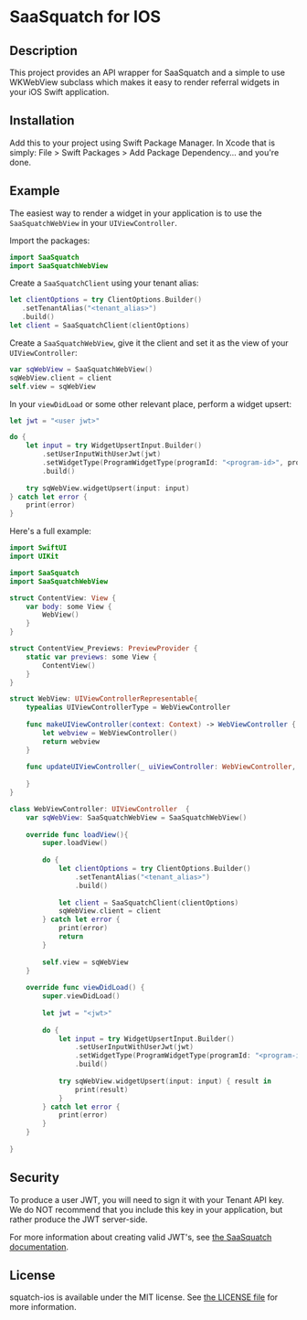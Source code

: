 # SaaSquatch for IOS

## Description

This project provides an API wrapper for SaaSquatch and a simple to use WKWebView subclass which makes it easy to render referral widgets in your iOS Swift application.

## Installation

Add this to your project using Swift Package Manager. In Xcode that is simply: File > Swift Packages > Add Package Dependency... and you're done. 

## Example

The easiest way to render a widget in your application is to use the `SaaSquatchWebView` in your `UIViewController`.

Import the packages:

```swift
import SaaSquatch
import SaaSquatchWebView
```

Create a `SaaSquatchClient` using your tenant alias:

```swift
let clientOptions = try ClientOptions.Builder()
   .setTenantAlias("<tenant_alias>")
   .build()
let client = SaaSquatchClient(clientOptions)
```

Create a `SaaSquatchWebView`, give it the client and set it as the view of your `UIViewController`:

```swift
var sqWebView = SaaSquatchWebView()
sqWebView.client = client
self.view = sqWebView
```

In your `viewDidLoad` or some other relevant place, perform a widget upsert:

```swift
let jwt = "<user jwt>" 

do {
    let input = try WidgetUpsertInput.Builder()
        .setUserInputWithUserJwt(jwt)
        .setWidgetType(ProgramWidgetType(programId: "<program-id>", programWidgetKey: "referrerWidget"))
        .build()
    
    try sqWebView.widgetUpsert(input: input)
} catch let error {
    print(error)
}
```

Here's a full example:
```swift
import SwiftUI
import UIKit

import SaaSquatch
import SaaSquatchWebView

struct ContentView: View {
    var body: some View {
        WebView()
    }
}

struct ContentView_Previews: PreviewProvider {
    static var previews: some View {
        ContentView()
    }
}

struct WebView: UIViewControllerRepresentable{
    typealias UIViewControllerType = WebViewController
    
    func makeUIViewController(context: Context) -> WebViewController {
        let webview = WebViewController()
        return webview
    }
    
    func updateUIViewController(_ uiViewController: WebViewController, context: Context) {
        
    }
}

class WebViewController: UIViewController  {
    var sqWebView: SaaSquatchWebView = SaaSquatchWebView()
    
    override func loadView(){
        super.loadView()
        
        do {
            let clientOptions = try ClientOptions.Builder()
                .setTenantAlias("<tenant_alias>")
                .build()
            
            let client = SaaSquatchClient(clientOptions)
            sqWebView.client = client
        } catch let error {
            print(error)
            return
        }
        
        self.view = sqWebView
    }
    
    override func viewDidLoad() {
        super.viewDidLoad()
        
        let jwt = "<jwt>"
        
        do {
            let input = try WidgetUpsertInput.Builder()
                .setUserInputWithUserJwt(jwt)
                .setWidgetType(ProgramWidgetType(programId: "<program-id>", programWidgetKey: "referrerWidget"))
                .build()
            
            try sqWebView.widgetUpsert(input: input) { result in
                print(result)
            }
        } catch let error {
            print(error)
        }
    }
    
}
```

## Security

To produce a user JWT, you will need to sign it with your Tenant API key. We do NOT recommend that you include this key in your application, but rather produce the JWT server-side.

For more information about creating valid JWT's, see [the SaaSquatch documentation](https://docs.saasquatch.com/topics/json-web-tokens/).

## License

squatch-ios is available under the MIT license. See [the LICENSE file](LICENSE) for more information.
